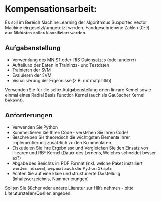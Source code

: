 # Kompensationsarbeit:
 
Es soll im Bereich Machine Learning der Algorithmus Supported Vector Machine eingesetzt/umgesetzt werden. Handgeschriebene Zahlen (0-9) aus Bilddaten sollen klassifiziert werden.
 
Aufgabenstellung
----------------
 
- Verwendung des MNIST oder IRIS Datensatzes (oder anderer)
- Aufteilung der Daten in Trainings- und Testdaten 
- Trainieren der SVM 
- Evaluieren der SVM 
- Visualisierung der Ergebnisse (z.B. mit matplotlib)
 
Verwenden Sie für die selbe Aufgabenstellung einen lineare Kernel sowie einmal einen Radial Basis Function Kernel (auch als Gaußscher Kernel bekannt).
 
Anforderungen
-------------
 
- Verwenden Sie Python 
- Kommentieren Sie Ihren Code - verstehen Sie Ihren Code!
- Beschreiben Sie theoretisch die wichtigsten Elemente Ihrer Implementierung zusätzlich zu den Kommentaren.
- Diskutieren Sie Ihre Ergebnisse und Vergleichen Sie den Einsatz von linearen und RBF Kernel (Dauer des Lernens, Welches schneidet besser ab?)
- Abgabe des Berichts im PDF Format (inkl. welche Paket installiert werden müssen); separat auch die Python Skripts
- Achten Sie auf eine klare und strukturierte Darstellung (Inhaltsverzeichnis, Nummerierungen)

Sollten Sie Bücher oder andere Literatur zur Hilfe nehmen - bitte Literaturstellen/Quellen angeben.